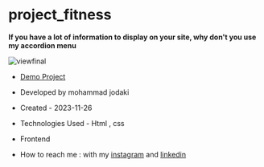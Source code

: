 ﻿# project_fitness
**If you have a lot of information to display on your site, why don't you use my accordion menu**

![viewfinal](https://s8.uupload.ir/files/screenshot_(76)_ybir.png)

- [Demo Project](https://mohammadjodaki.github.io/project_fitness/)

- Developed by mohammad jodaki

- Created - 2023-11-26

- Technologies Used - Html , css

- Frontend

- How to reach me : with my [instagram](https://www.instagram.com/-) and [linkedin](https://www.linkedin.com/in/-)

